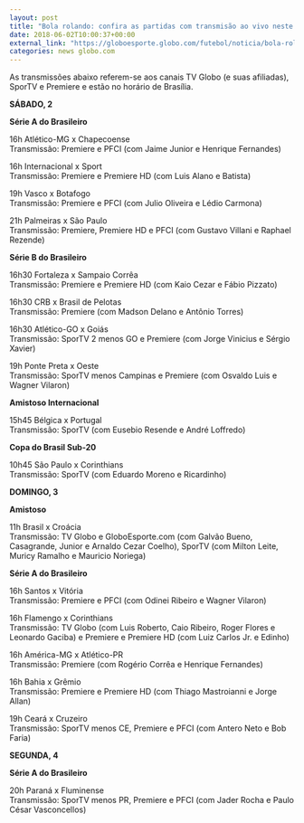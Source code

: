 ```yaml
---
layout: post
title: "Bola rolando: confira as partidas com transmisão ao vivo neste fim de semana"
date: 2018-06-02T10:00:37+00:00
external_link: "https://globoesporte.globo.com/futebol/noticia/bola-rolando-confira-as-partidas-com-transmissao-ao-vivo-neste-fim-de-semana.ghtml"
categories: news globo.com
---
```

 
 
 

 
 
 
 

As transmissões abaixo referem-se aos canais TV Globo (e suas afiliadas), SporTV e Premiere e estão no horário de Brasília.

 
 
 
 

**SÁBADO, 2**

 
 
 

**Série A do Brasileiro**

 
 
 

16h Atlético-MG x Chapecoense  
Transmissão: Premiere e PFCI (com Jaime Junior e Henrique Fernandes)

 
 
 

16h Internacional x Sport  
Transmissão: Premiere e Premiere HD (com Luis Alano e Batista)

 
 
 

19h Vasco x Botafogo  
Transmissão: Premiere e PFCI (com Julio Oliveira e Lédio Carmona)

 
 
 

21h Palmeiras x São Paulo  
Transmissão: Premiere, Premiere HD e PFCI (com Gustavo Villani e Raphael Rezende)

 
 
 

**Série B do Brasileiro**

 
 
 

16h30 Fortaleza x Sampaio Corrêa  
Transmissão: Premiere e Premiere HD (com Kaio Cezar e Fábio Pizzato)

 
 
 

16h30 CRB x Brasil de Pelotas  
Transmissão: Premiere (com Madson Delano e Antônio Torres)

 
 
 

16h30 Atlético-GO x Goiás  
Transmissão: SporTV 2 menos GO e Premiere (com Jorge Vinicius e Sérgio Xavier)

 
 
 

19h Ponte Preta x Oeste  
Transmissão: SporTV menos Campinas e Premiere (com Osvaldo Luis e Wagner Vilaron)

 
 
 

**Amistoso Internacional**

 
 
 

15h45 Bélgica x Portugal  
Transmissão: SporTV (com Eusebio Resende e André Loffredo)

 
 
 

**Copa do Brasil Sub-20**

 
 
 

10h45 São Paulo x Corinthians   
Transmissão: SporTV (com Eduardo Moreno e Ricardinho)

 
 
 

**DOMINGO, 3**

 
 
 

**Amistoso**

 
 
 

11h Brasil x Croácia  
Transmissão: TV Globo e GloboEsporte.com (com Galvão Bueno, Casagrande, Junior e Arnaldo Cezar Coelho), SporTV (com Milton Leite, Muricy Ramalho e Mauricio Noriega)

 
 
 

**Série A do Brasileiro**

 
 
 

16h Santos x Vitória  
Transmissão: Premiere e PFCI (com Odinei Ribeiro e Wagner Vilaron)

 
 
 

16h Flamengo x Corinthians  
Transmissão: TV Globo (com Luis Roberto, Caio Ribeiro, Roger Flores e Leonardo Gaciba) e Premiere e Premiere HD (com Luiz Carlos Jr. e Edinho)

 
 
 

16h América-MG x Atlético-PR  
Transmissão: Premiere (com Rogério Corrêa e Henrique Fernandes)

 
 
 

16h Bahia x Grêmio  
Transmissão: Premiere e Premiere HD (com Thiago Mastroianni e Jorge Allan)

 
 
 

19h Ceará x Cruzeiro  
Transmissão: SporTV menos CE, Premiere e PFCI (com Antero Neto e Bob Faria)

 
 
 

**SEGUNDA, 4**

 
 
 

**Série A do Brasileiro**

 
 
 
 
 

20h Paraná x Fluminense  
Transmissão: SporTV menos PR, Premiere e PFCI (com Jader Rocha e Paulo César Vasconcellos)

 
 
 
 

 
 
